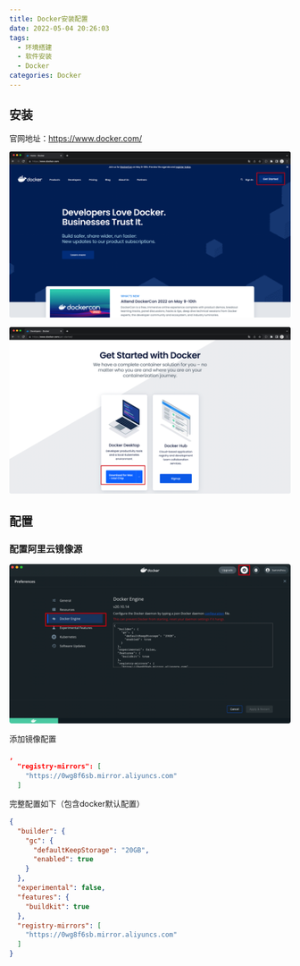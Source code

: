 ```yaml
---
title: Docker安装配置
date: 2022-05-04 20:26:03
tags:
  - 环境搭建
  - 软件安装
  - Docker
categories: Docker
---
```


## 安装

官网地址：https://www.docker.com/

![image-20220504210805816](https://raw.githubusercontent.com/HeroZhouFan/uPic/master/uPic/20220504210805mHR4T5.png)

![image-20220504210841580](https://raw.githubusercontent.com/HeroZhouFan/uPic/master/uPic/20220504210841bKpDh1.png)

## 配置

### 配置阿里云镜像源

![image-20220504211821872](https://raw.githubusercontent.com/HeroZhouFan/uPic/master/uPic/20220504211821M78G2H.png)

添加镜像配置

```json
,
  "registry-mirrors": [
    "https://0wg8f6sb.mirror.aliyuncs.com"
  ]
```

完整配置如下（包含docker默认配置）

```json
{
  "builder": {
    "gc": {
      "defaultKeepStorage": "20GB",
      "enabled": true
    }
  },
  "experimental": false,
  "features": {
    "buildkit": true
  },
  "registry-mirrors": [
    "https://0wg8f6sb.mirror.aliyuncs.com"
  ]
}
```

